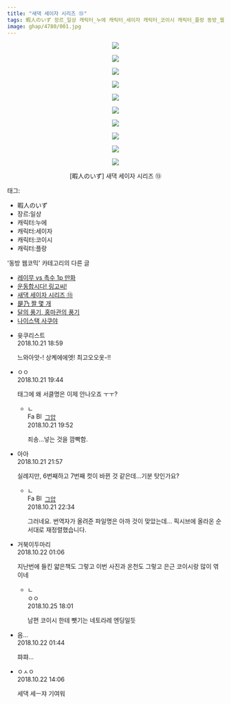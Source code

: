 ```yaml
---
title: "새댁 세이자 시리즈 ⑬"
tags: 暇人のいず 장르_일상 캐릭터_누에 캐릭터_세이자 캐릭터_코이시 캐릭터_플랑 동방_웹코믹
image: ghap/4780/001.jpg
---
```

<div class="article">
<p style="text-align: center; clear: none; float: none;"><img src="{{ site.nasurl }}/ghap/4780/001.jpg"/></p>
<p style="text-align: center; clear: none; float: none;"><img src="{{ site.nasurl }}/ghap/4780/002.jpg"/></p>
<p style="text-align: center; clear: none; float: none;"><img src="{{ site.nasurl }}/ghap/4780/003.jpg"/></p>
<p style="text-align: center; clear: none; float: none;"><img src="{{ site.nasurl }}/ghap/4780/004.jpg"/></p>
<p style="text-align: center; clear: none; float: none;"><img src="{{ site.nasurl }}/ghap/4780/005.jpg"/></p>
<p style="text-align: center; clear: none; float: none;"><img src="{{ site.nasurl }}/ghap/4780/006.jpg"/></p>
<p style="text-align: center; clear: none; float: none;"><img src="{{ site.nasurl }}/ghap/4780/007.jpg"/></p>
<p style="text-align: center; clear: none; float: none;"><img src="{{ site.nasurl }}/ghap/4780/008.jpg"/></p>
<p style="text-align: center; clear: none; float: none;"><img src="{{ site.nasurl }}/ghap/4780/009.jpg"/></p>
<p style="text-align: center; clear: none; float: none;"><img src="{{ site.nasurl }}/ghap/4780/010.jpg"/></p>
<p style="text-align: center; clear: none; float: none;">[暇人のいず] 새댁 세이자 시리즈 ⑬</p>
</div><div class="tagTrail">
<p>태그: </p>
<ul>
<li>暇人のいず</li>
<li>장르:일상</li>
<li>캐릭터:누에</li>
<li>캐릭터:세이자</li>
<li>캐릭터:코이시</li>
<li>캐릭터:플랑</li>
</ul>
</div><div class="another">
<p>'동방 웹코믹' 카테고리의 다른 글</p>
<ul>
<li><a href="/2018-10-24-ghap_4789">레이무 vs 촉수 1p 만화</a></li>
<li><a href="/2018-10-24-ghap_4788">운동합시다! 링고씨!</a></li>
<li><a href="/2018-10-21-ghap_4780">새댁 세이자 시리즈 ⑬</a></li>
<li><a href="/2018-10-20-ghap_4777">是乃 짤 몇 개</a></li>
<li><a href="/2018-10-17-ghap_4771">달의 풍기, 홍마관의 풍기</a></li>
<li><a href="/2018-10-09-ghap_4753">나이스택 사쿠야</a></li>
</ul>
</div><div class="cb_module cb_fluid">
<div class="cb_wrt cb_profile">
<div class="comment">
<ul>
<li class="cb_thumb_off" id="comment15359236">
<div class="cb_comment_area">
<div class="cb_info_area">
<div class="cb_section">
<span class="cb_nick_name">윳쿠리스트</span>
</div>
<div class="cb_section">
<span class="cb_date">2018.10.21 18:59 </span>
</div>
</div>
<div class="cb_dsc_comment">
<p class="cb_dsc">
											느와아앗-! 상켸에에엣! 최고오오옷-!!
										</p>
</div>
</div></li>
<li class="cb_thumb_off" id="comment15359248">
<div class="cb_comment_area">
<div class="cb_info_area">
<div class="cb_section">
<span class="cb_nick_name">ㅇㅇ</span>
</div>
<div class="cb_section">
<span class="cb_date">2018.10.21 19:44 </span>
</div>
</div>
<div class="cb_dsc_comment">
<p class="cb_dsc">
											태그에 왜 서클명은 이제 안나오죠 ㅜㅜ?
										</p>
</div>
<ul>
<li class="cb_thumb_off" id="comment15359251">
<span class="cb_bu_subnode">ㄴ</span>
<div class="cb_comment_area">
<div class="cb_info_area">
<div class="cb_section">
<span class="cb_nick_name"><img alt="Favicon of https://ghaptouhou.tistory.com" height="16" onerror="this.onerror=null;this.parentNode.removeChild(this)" src="https://ghaptouhou.tistory.com/favicon.ico" width="16"/> <img alt="BlogIcon" height="16" onerror="this.parentNode.removeChild(this)" src="https://ghaptouhou.tistory.com/index.gif" width="16"/> <a href="https://ghaptouhou.tistory.com" onclick="return openLinkInNewWindow(this)"> 그압</a><span class="tistoryProfileLayerTrigger" onclick='TistoryProfile.show(event, this, {"title":"\uc800\uae30 \uc774\uac70 \ub098\uc911\uc5d0 \uc218\uc815 \uac00\ub2a5\ud558\ub098\uc694","url":"https:\/\/ghap.tistory.com","nickname":"\uadf8\uc555","items":[]}); return false;'></span></span>
</div>
<div class="cb_section">
<span class="cb_date">2018.10.21 19:52 </span>
</div>
</div>
<div class="cb_dsc_comment">
<p class="cb_dsc">
																죄송...넣는 것을 깜빡함.
															</p>
</div>
</div>
</li>
</ul>
</div></li>
<li class="cb_thumb_off" id="comment15359302">
<div class="cb_comment_area">
<div class="cb_info_area">
<div class="cb_section">
<span class="cb_nick_name">아아</span>
</div>
<div class="cb_section">
<span class="cb_date">2018.10.21 21:57 </span>
</div>
</div>
<div class="cb_dsc_comment">
<p class="cb_dsc">
											실례지만, 6번째하고 7번째 컷이 바뀐 것 같은데...기분 탓인가요?
										</p>
</div>
<ul>
<li class="cb_thumb_off" id="comment15359319">
<span class="cb_bu_subnode">ㄴ</span>
<div class="cb_comment_area">
<div class="cb_info_area">
<div class="cb_section">
<span class="cb_nick_name"><img alt="Favicon of https://ghaptouhou.tistory.com" height="16" onerror="this.onerror=null;this.parentNode.removeChild(this)" src="https://ghaptouhou.tistory.com/favicon.ico" width="16"/> <img alt="BlogIcon" height="16" onerror="this.parentNode.removeChild(this)" src="https://ghaptouhou.tistory.com/index.gif" width="16"/> <a href="https://ghaptouhou.tistory.com" onclick="return openLinkInNewWindow(this)"> 그압</a><span class="tistoryProfileLayerTrigger" onclick='TistoryProfile.show(event, this, {"title":"\uc800\uae30 \uc774\uac70 \ub098\uc911\uc5d0 \uc218\uc815 \uac00\ub2a5\ud558\ub098\uc694","url":"https:\/\/ghap.tistory.com","nickname":"\uadf8\uc555","items":[]}); return false;'></span></span>
</div>
<div class="cb_section">
<span class="cb_date">2018.10.21 22:34 </span>
</div>
</div>
<div class="cb_dsc_comment">
<p class="cb_dsc">
																그러네요. 번역자가 올려준 파일명은 아까 것이 맞았는데... 픽시브에 올라온 순서대로 재정렬했습니다.
															</p>
</div>
</div>
</li>
</ul>
</div></li>
<li class="cb_thumb_off" id="comment15359390">
<div class="cb_comment_area">
<div class="cb_info_area">
<div class="cb_section">
<span class="cb_nick_name">거북이두마리</span>
</div>
<div class="cb_section">
<span class="cb_date">2018.10.22 01:06 </span>
</div>
</div>
<div class="cb_dsc_comment">
<p class="cb_dsc">
											지난번에 들킨 얇은책도 그렇고 이번 사진과 온천도 그렇고 은근 코이시랑 많이 엮이네
										</p>
</div>
<ul>
<li class="cb_thumb_off" id="comment15362496">
<span class="cb_bu_subnode">ㄴ</span>
<div class="cb_comment_area">
<div class="cb_info_area">
<div class="cb_section">
<span class="cb_nick_name">ㅇㅇ</span>
</div>
<div class="cb_section">
<span class="cb_date">2018.10.25 18:01 </span>
</div>
</div>
<div class="cb_dsc_comment">
<p class="cb_dsc">
																남편 코이시 한테 뺏기는 네토라레 엔딩일듯
															</p>
</div>
</div>
</li>
</ul>
</div></li>
<li class="cb_thumb_off" id="comment15359422">
<div class="cb_comment_area">
<div class="cb_info_area">
<div class="cb_section">
<span class="cb_nick_name">음...</span>
</div>
<div class="cb_section">
<span class="cb_date">2018.10.22 01:44 </span>
</div>
</div>
<div class="cb_dsc_comment">
<p class="cb_dsc">
											퍄퍄...
										</p>
</div>
</div></li>
<li class="cb_thumb_off" id="comment15359654">
<div class="cb_comment_area">
<div class="cb_info_area">
<div class="cb_section">
<span class="cb_nick_name">ㅇㅅㅇ</span>
</div>
<div class="cb_section">
<span class="cb_date">2018.10.22 14:06 </span>
</div>
</div>
<div class="cb_dsc_comment">
<p class="cb_dsc">
											세댁 세ㅡ쟈 기여워
										</p>
</div>
</div></li>
</ul>
</div>
</div><!-- commentList close -->
</div>